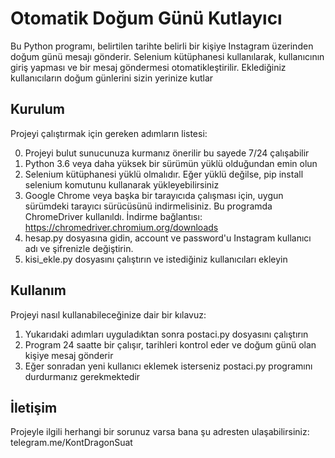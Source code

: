 # Otomatik Doğum Günü Kutlayıcı

Bu Python programı, belirtilen tarihte belirli bir kişiye Instagram üzerinden doğum günü mesajı gönderir. Selenium kütüphanesi kullanılarak, kullanıcının giriş yapması ve bir mesaj göndermesi otomatikleştirilir. Eklediğiniz kullanıcıların doğum günlerini sizin yerinize kutlar

## Kurulum

Projeyi çalıştırmak için gereken adımların listesi:

0. Projeyi bulut sunucunuza kurmanız önerilir bu sayede 7/24 çalışabilir
1. Python 3.6 veya daha yüksek bir sürümün yüklü olduğundan emin olun
2. Selenium kütüphanesi yüklü olmalıdır. Eğer yüklü değilse, pip install selenium komutunu kullanarak yükleyebilirsiniz
3. Google Chrome veya başka bir tarayıcıda çalışması için, uygun sürümdeki tarayıcı sürücüsünü indirmelisiniz. Bu programda ChromeDriver kullanıldı. İndirme bağlantısı: https://chromedriver.chromium.org/downloads
4. hesap.py dosyasına gidin, account ve password'u Instagram kullanıcı adı ve şifrenizle değiştirin.
5. kisi_ekle.py dosyasını çalıştırın ve istediğiniz kullanıcıları ekleyin

## Kullanım

Projeyi nasıl kullanabileceğinize dair bir kılavuz:

1. Yukarıdaki adımları uyguladıktan sonra postaci.py dosyasını çalıştırın
2. Program 24 saatte bir çalışır, tarihleri kontrol eder ve doğum günü olan kişiye mesaj gönderir
3. Eğer sonradan yeni kullanıcı eklemek isterseniz postaci.py programını durdurmanız gerekmektedir

## İletişim

Projeyle ilgili herhangi bir sorunuz varsa bana şu adresten ulaşabilirsiniz: telegram.me/KontDragonSuat
